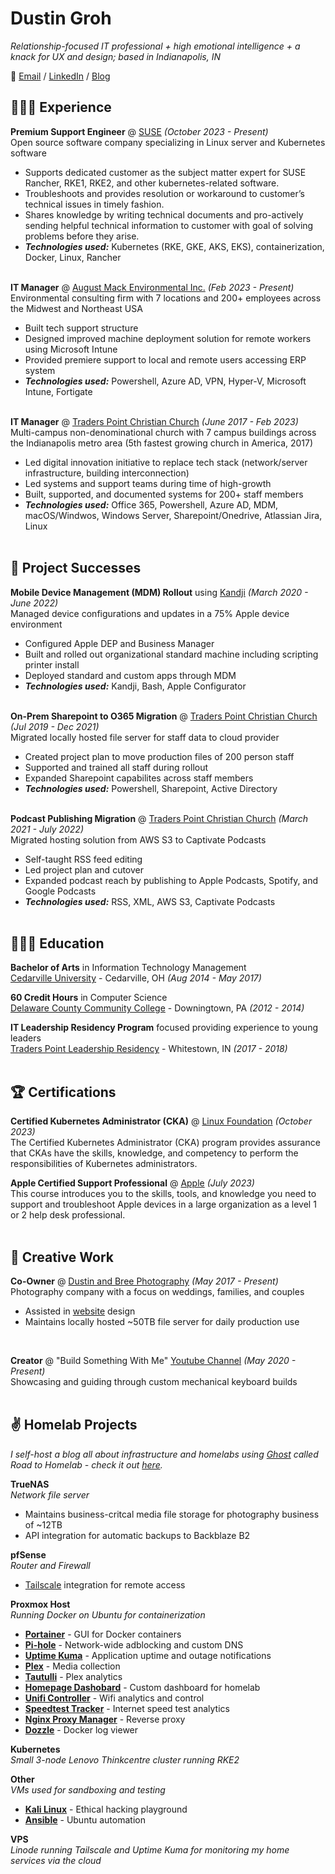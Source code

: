 # Dustin Groh

_Relationship-focused IT professional + high emotional intelligence + a knack for UX and design; based in Indianapolis, IN_ <br>

💬 [Email](mailto:dustingroh33@gmail.com) / [LinkedIn](https://www.linkedin.com/in/dustingroh/) / [Blog](https://roadtohomelab.blog)

## 👩🏼‍💻 Experience

**Premium Support Engineer** @ [SUSE](https://suse.com/) _(October 2023 - Present)_ <br>
Open source software company specializing in Linux server and Kubernetes software
  - Supports dedicated customer as the subject matter expert for SUSE Rancher, RKE1, RKE2, and other kubernetes-related software.
  - Troubleshoots and provides resolution or workaround to customer’s technical issues in timely fashion.
  - Shares knowledge by writing technical documents and pro-actively sending helpful technical information to customer with goal of solving problems before they arise.
  - **_Technologies used:_** Kubernetes (RKE, GKE, AKS, EKS), containerization, Docker, Linux, Rancher
<br><br>


**IT Manager** @ [August Mack Environmental Inc.](https://augustmack.com/) _(Feb 2023 - Present)_ <br>
Environmental consulting firm with 7 locations and 200+ employees across the Midwest and Northeast USA
  - Built tech support structure
  - Designed improved machine deployment solution for remote workers using Microsoft Intune
  - Provided premiere support to local and remote users accessing ERP system
  - **_Technologies used:_** Powershell, Azure AD, VPN, Hyper-V, Microsoft Intune, Fortigate
<br><br>

**IT Manager** @ [Traders Point Christian Church](https://tpcc.org/) _(June 2017 - Feb 2023)_ <br>
Multi-campus non-denominational church with 7 campus buildings across the Indianapolis metro area (5th fastest growing church in America, 2017)
  - Led digital innovation initiative to replace tech stack (network/server infrastructure, building interconnection)
  - Led systems and support teams during time of high-growth
  - Built, supported, and documented systems for 200+ staff members
  - **_Technologies used:_** Office 365, Powershell, Azure AD, MDM, macOS/Windwos, Windows Server, Sharepoint/Onedrive, Atlassian Jira, Linux
<br><br>


## 📌 Project Successes

**Mobile Device Management (MDM) Rollout** using [Kandji](https://kandji.io/) _(March 2020 - June 2022)_<br>
Managed device configurations and updates in a 75% Apple device environment
  - Configured Apple DEP and Business Manager
  - Built and rolled out organizational standard machine including scripting printer install
  - Deployed standard and custom apps through MDM 
  - **_Technologies used:_** Kandji, Bash, Apple Configurator
  <br><br>
  
**On-Prem Sharepoint to O365 Migration** @ [Traders Point Christian Church](https://tpcc.org/) _(Jul 2019 - Dec 2021)_ <br>
Migrated locally hosted file server for staff data to cloud provider
  - Created project plan to move production files of 200 person staff 
  - Supported and trained all staff during rollout
  - Expanded Sharepoint capabilites across staff members
  - **_Technologies used:_** Powershell, Sharepoint, Active Directory
  <br><br>

**Podcast Publishing Migration** @ [Traders Point Christian Church](https://tpcc.org/) _(March 2021 - July 2022)_ <br>
Migrated hosting solution from AWS S3 to Captivate Podcasts
  - Self-taught RSS feed editing
  - Led project plan and cutover
  - Expanded podcast reach by publishing to Apple Podcasts, Spotify, and Google Podcasts
  - **_Technologies used:_** RSS, XML, AWS S3, Captivate Podcasts
  <br><br>


## 👩🏼‍🎓 Education

**Bachelor of Arts** in Information Technology Management<br>
[Cedarville University](https://www.cedarville.edu/) - Cedarville, OH _(Aug 2014 - May 2017)_ <br>

**60 Credit Hours** in Computer Science<br>
[Delaware County Community College](https://www.dccc.edu/) - Downingtown, PA _(2012 - 2014)_

**IT Leadership Residency Program** focused providing experience to young leaders<br>
[Traders Point Leadership Residency](https://tpcc.org/leadership-residents) - Whitestown, IN _(2017 - 2018)_
 <br><br>


## 🏆 Certifications

**Certified Kubernetes Administrator (CKA)** @ [Linux Foundation](https://www.cncf.io/certification/cka/) _(October 2023)_ <br>
The Certified Kubernetes Administrator (CKA) program provides assurance that CKAs have the skills, knowledge, and competency to perform the responsibilities of Kubernetes administrators.
<br>

**Apple Certified Support Professional** @ [Apple](https://training.apple.com/it) _(July 2023)_ <br>
This course introduces you to the skills, tools, and knowledge you need to support and troubleshoot Apple devices in a large organization as a level 1 or 2 help desk professional.
<br><br>


## 🎤 Creative Work
    
**Co-Owner** @ [Dustin and Bree Photography](http://dustinandbree.com/) _(May 2017 - Present)_ <br>
Photography company with a focus on weddings, families, and couples
  - Assisted in [website](https://dustinandbree.com/) design
  - Maintains locally hosted ~50TB file server for daily production use
   <br>

**Creator** @ "Build Something With Me" [Youtube Channel](https://www.youtube.com/channel/UCvNVONhb6X0vQL3VJRaUhRw) _(May 2020 - Present)_ <br>
Showcasing and guiding through custom mechanical keyboard builds
<br><br>


## ✌ Homelab Projects
_I self-host a blog all about infrastructure and homelabs using [Ghost](https://ghost.org/) called Road to Homelab - check it out [here](http://roadtohomelab.blog/)._

**TrueNAS**<br>
_Network file server_
- Maintains business-critcal media file storage for photography business of ~12TB
- API integration for automatic backups to Backblaze B2

**pfSense**<br>
_Router and Firewall_
- [Tailscale](https://tailscale.com) integration for remote access

**Proxmox Host**<br>
_Running Docker on Ubuntu for containerization_
- [**Portainer**](https://www.portainer.io/) - GUI for Docker containers
- [**Pi-hole**](https://pi-hole.net/) - Network-wide adblocking and custom DNS
- [**Uptime Kuma**](https://uptime.kuma.pet/) - Application uptime and outage notifications
- [**Plex**](plex.tv) - Media collection
- [**Tautulli**](https://tautulli.com/) - Plex analytics
- [**Homepage Dashobard**](https://github.com/benphelps/homepage) -  Custom dashboard for homelab
- [**Unifi Controller**](https://help.ui.com/hc/en-us/articles/360012282453-Self-Hosting-a-UniFi-Network-Server) - Wifi analytics and control
- [**Speedtest Tracker**](https://github.com/henrywhitaker3/Speedtest-Tracker) -  Internet speed test analytics
- [**Nginx Proxy Manager**](https://nginxproxymanager.com/) - Reverse proxy
- [**Dozzle**](https://dozzle.dev/) - Docker log viewer

**Kubernetes**<br>
_Small 3-node Lenovo Thinkcentre cluster running RKE2_

**Other**<br>
_VMs used for sandboxing and testing_
- [**Kali Linux**](https://www.kali.org/) - Ethical hacking playground
- [**Ansible**](https://www.ansible.com/) - Ubuntu automation

**VPS**<br>
_Linode running Tailscale and Uptime Kuma for monitoring my home services via the cloud_
